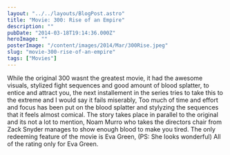 ```yaml
---
layout: "../../layouts/BlogPost.astro"
title: "Movie: 300: Rise of an Empire"
description: ""
pubDate: "2014-03-18T19:14:36.000Z"
heroImage: ""
posterImage: "/content/images/2014/Mar/300Rise.jpeg"
slug: "movie-300-rise-of-an-empire"
tags: ["Movies"]
---
```


While the original 300 wasnt the greatest movie, it had the awesome visuals, stylized fight sequences and good amount of blood splatter, to entice and attract you, 
the next installement in the series tries to take this to the extreme and I would say it fails miserably, 
Too much of time and effort and focus has been put on the blood splatter and stylyzing the sequences that it feels almost comical. 
The story takes place in parallel to the original and its not a lot to mention, 
Noam Murro who takes the directors chair from Zack Snyder manages to show enough blood to make you tired.
The only redeeming feature of the movie is Eva Green, (PS: She looks wonderful)
All of the rating only for Eva Green.

